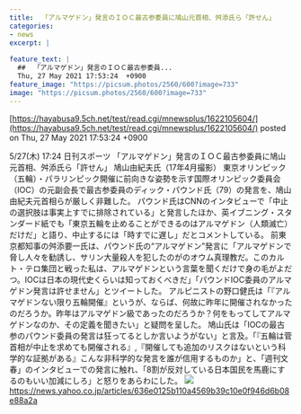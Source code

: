 ```yaml
---
title:  「アルマゲドン」発言のＩＯＣ最古参委員に鳩山元首相、舛添氏ら「許せん」  
categories:
- news
excerpt: |
  
feature_text: |
  ##  「アルマゲドン」発言のＩＯＣ最古参委員...
  Thu, 27 May 2021 17:53:24  +0900
feature_image: "https://picsum.photos/2560/600?image=733"
image: "https://picsum.photos/2560/600?image=733"
---
```


[https://hayabusa9.5ch.net/test/read.cgi/mnewsplus/1622105604/](https://hayabusa9.5ch.net/test/read.cgi/mnewsplus/1622105604/)
posted on Thu, 27 May 2021 17:53:24  +0900

<!--more-->

5/27(木) 17:24 日刊スポーツ 「アルマゲドン」発言のＩＯＣ最古参委員に鳩山元首相、舛添氏ら「許せん」 鳩山由紀夫氏（17年4月撮影） 東京オリンピック（五輪）・パラリンピック開催に前向きな姿勢を示す国際オリンピック委員会（IOC）の元副会長で最古参委員のディック・パウンド氏（79）の発言を、鳩山由紀夫元首相らが厳しく非難した。 パウンド氏はCNNのインタビューで「中止の選択肢は事実上すでに排除されている」と発言したほか、英イブニング・スタンダード紙でも「東京五輪を止めることができるのはアルマゲドン（人類滅亡）だけだ」と語り、中止するには「時すでに遅し」だとコメントしている。 前東京都知事の舛添要一氏は、パウンド氏の“アルマゲドン”発言に「アルマゲドンで脅し人々を勧誘し、サリン大量殺人を犯したのがのオウム真理教だ。このカルト・テロ集団と戦った私は、アルマゲドンという言葉を聞くだけで身の毛がよだつ。IOCは日本の現代史くらいは知っておくべきだ」「パウンドIOC委員のアルマゲドン発言は許せません」とツイートした。 アルピニストの野口健氏は「『アルマゲドンない限り五輪開催』というが、ならば、何故に昨年に開催されなかったのだろうか。昨年はアルマゲドン級であったのだろうか？何をもってしてアルマゲドンなのか、その定義を聞きたい」と疑問を呈した。 鳩山氏は「IOCの最古参のパウンド委員の発言は狂ってるとしか言いようがない」と言及。「『五輪は菅首相が中止を求めても開催される』,『開催しても追加のリスクはないという科学的な証拠がある』こんな非科学的な発言を誰が信用するものか」と、「週刊文春」のインタビューでの発言に触れ、「8割が反対している日本国民を馬鹿にするのもいい加減にしろ」と怒りをあらわにした。 ![](https://amd-pctr.c.yimg.jp/r/iwiz-amd/20210527-35270713-nksports-000-3-view.jpg) https://news.yahoo.co.jp/articles/636e0125b110a4569b39c10e0f946d6b08e88a2a
